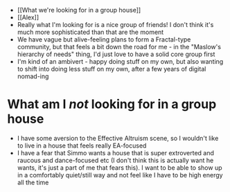 - [[What we're looking for in a group house]]
- [[Alex]]
- Really what I'm looking for is a nice group of friends! I don't think it's much more sophisticated than that are the moment
- We have vague but alive-feeling plans to form a Fractal-type community, but that feels a bit down the road for me - in the "Maslow's hierarchy of needs" thing, I'd just love to have a solid core group first
- I'm kind of an ambivert - happy doing stuff on my own, but also wanting to shift into doing less stuff on my own, after a few years of digital nomad-ing
# What am I *not* looking for in a group house
- I have some aversion to the Effective Altruism scene, so I wouldn't like to live in a house that feels really EA-focused
- I have a fear that Simmo wants a house that is super extroverted and raucous and dance-focused etc (I don't think this is actually want he wants, it's just a part of me that fears this). I want to be able to show up in a comfortably quiet/still way and not feel like I have to be high energy all the time